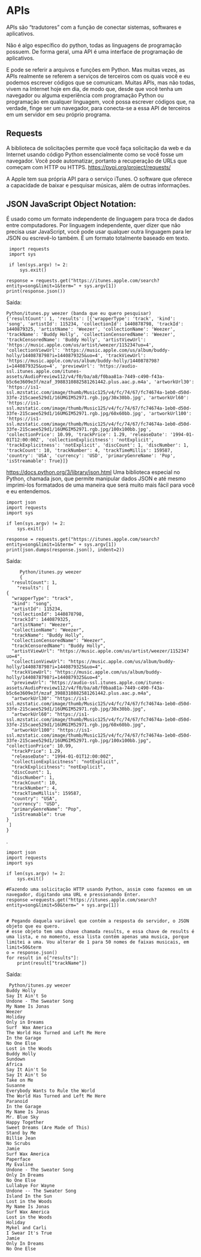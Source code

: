 # APIs


APIs são “tradutores” com a função de conectar sistemas, softwares e aplicativos.

Não é algo específico do python, todas as linguagens de programação possuem. De forma geral, uma API é uma interface de programação de aplicativos.

 E pode se referir a arquivos e funções em Python. Mas muitas vezes, as APIs realmente se referem a serviços de terceiros com os quais você e eu podemos escrever códigos que se comunicam.
Muitas APIs, mas não todas, vivem na Internet hoje em dia, de modo que, desde que você tenha um navegador ou alguma experiência com programação Python ou  programação em qualquer linguagem, você possa escrever códigos que, na verdade, finge ser um navegador, para conecta-se a essa API de terceiros em um servidor em seu próprio programa.

## Requests
A biblioteca de solicitações permite que você faça solicitação da web e da Internet usando código Python essencialmente como se você fosse um navegador.
Você pode automatizar, portanto a recuperação de URLs que começam com HTTP ou HTTPS. https://pypi.org/project/requests/
     
 A Apple tem sua própria API para o serviço iTunes.  O software que oferece a capacidade de baixar e pesquisar músicas, além de outras informações. 

## JSON JavaScript Object Notation:
É usado como um formato independente de linguagem para troca de dados entre computadores. Por linguagem independente, quer dizer que não precisa usar JavaScript, você pode usar qualquer outra linguagem para ler JSON ou escrevê-lo também. É um formato totalmente baseado em texto.

        
     import requests
     import sys

     if len(sys.argv) != 2:
         sys.exit()

    response = requests.get("https://itunes.apple.com/search? 
    entity=song&limit=1&term=" + sys.argv[1])
    print(response.json())

Saída:

    Python/itunes.py weezer (banda que eu quero pesquisar)
    {'resultCount': 1, 'results': [{'wrapperType': 'track', 'kind': 'song', 'artistId': 115234, 'collectionId': 1440878798, 'trackId': 1440879325, 'artistName': 'Weezer', 'collectionName': 'Weezer', 'trackName': 'Buddy Holly', 'collectionCensoredName': 'Weezer', 'trackCensoredName': 'Buddy Holly', 'artistViewUrl': 'https://music.apple.com/us/artist/weezer/115234?uo=4', 'collectionViewUrl': 'https://music.apple.com/us/album/buddy-holly/1440878798?i=1440879325&uo=4', 'trackViewUrl': 'https://music.apple.com/us/album/buddy-holly/1440878798?i=1440879325&uo=4', 'previewUrl': 'https://audio-ssl.itunes.apple.com/itunes-assets/AudioPreview112/v4/f0/ba/a8/f0baa81a-7449-c490-f43a-b5c6e3609e3f/mzaf_3988310882581261442.plus.aac.p.m4a', 'artworkUrl30': 'https://is1-ssl.mzstatic.com/image/thumb/Music125/v4/fc/74/67/fc74674a-1eb0-d50d-33fe-215caee529d1/16UMGIM52971.rgb.jpg/30x30bb.jpg', 'artworkUrl60': 'https://is1-ssl.mzstatic.com/image/thumb/Music125/v4/fc/74/67/fc74674a-1eb0-d50d-33fe-215caee529d1/16UMGIM52971.rgb.jpg/60x60bb.jpg', 'artworkUrl100': 'https://is1-ssl.mzstatic.com/image/thumb/Music125/v4/fc/74/67/fc74674a-1eb0-d50d-33fe-215caee529d1/16UMGIM52971.rgb.jpg/100x100bb.jpg', 'collectionPrice': 10.99, 'trackPrice': 1.29, 'releaseDate': '1994-01-01T12:00:00Z', 'collectionExplicitness': 'notExplicit', 'trackExplicitness': 'notExplicit', 'discCount': 1, 'discNumber': 1, 'trackCount': 10, 'trackNumber': 4, 'trackTimeMillis': 159587, 'country': 'USA', 'currency': 'USD', 'primaryGenreName': 'Pop', 'isStreamable': True}]}


<a href="https://docs.python.org/3/library/json.html" target="_blank">https://docs.python.org/3/library/json.html</a> Uma biblioteca especial no Python, chamada json, que permite manipular dados JSON e até mesmo imprimi-los formatados de uma maneira que será muito mais fácil para você e eu entendemos.  

      
    import json
    import requests
    import sys

    if len(sys.argv) != 2:
        sys.exit()

    response = requests.get("https://itunes.apple.com/search? 
    entity=song&limit=1&term=" + sys.argv[1])
    print(json.dumps(response.json(), indent=2))

 Saída:

         Python/itunes.py weezer
         {
      "resultCount": 1,
        "results": [
    {
      "wrapperType": "track",
      "kind": "song",
      "artistId": 115234,
      "collectionId": 1440878798,
      "trackId": 1440879325,
      "artistName": "Weezer",
      "collectionName": "Weezer",
      "trackName": "Buddy Holly",
      "collectionCensoredName": "Weezer",
      "trackCensoredName": "Buddy Holly",
      "artistViewUrl": "https://music.apple.com/us/artist/weezer/115234?uo=4",
      "collectionViewUrl": "https://music.apple.com/us/album/buddy-holly/1440878798?i=1440879325&uo=4",
      "trackViewUrl": "https://music.apple.com/us/album/buddy-holly/1440878798?i=1440879325&uo=4",     
      "previewUrl": "https://audio-ssl.itunes.apple.com/itunes-assets/AudioPreview112/v4/f0/ba/a8/f0baa81a-7449-c490-f43a-b5c6e3609e3f/mzaf_3988310882581261442.plus.aac.p.m4a",
      "artworkUrl30": "https://is1-ssl.mzstatic.com/image/thumb/Music125/v4/fc/74/67/fc74674a-1eb0-d50d-33fe-215caee529d1/16UMGIM52971.rgb.jpg/30x30bb.jpg",   
      "artworkUrl60": "https://is1-ssl.mzstatic.com/image/thumb/Music125/v4/fc/74/67/fc74674a-1eb0-d50d-33fe-215caee529d1/16UMGIM52971.rgb.jpg/60x60bb.jpg",   
      "artworkUrl100": "https://is1-ssl.mzstatic.com/image/thumb/Music125/v4/fc/74/67/fc74674a-1eb0-d50d-33fe-215caee529d1/16UMGIM52971.rgb.jpg/100x100bb.jpg",      "collectionPrice": 10.99,
      "trackPrice": 1.29,
      "releaseDate": "1994-01-01T12:00:00Z",
      "collectionExplicitness": "notExplicit",
      "trackExplicitness": "notExplicit",
      "discCount": 1,
      "discNumber": 1,
      "trackCount": 10,
      "trackNumber": 4,
      "trackTimeMillis": 159587,
      "country": "USA",
      "currency": "USD",
      "primaryGenreName": "Pop",
      "isStreamable": true
    }
     ]
    }
 .


    import json
    import requests
    import sys

    if len(sys.argv) != 2:
        sys.exit()

    #Fazendo uma solicitação HTTP usando Python, assim como fazemos em um navegador, digitando uma URL e pressionando Enter.
    response =requests.get("https://itunes.apple.com/search? 
    entity=song&limit=50&term=" + sys.argv[1])


    # Pegando daquela variável que contém a resposta do servidor, o JSON objeto que eu quero.
    # esse objeto tem uma chave chamada results, e essa chave de results é uma lista, e no momento, essa lista contém apenas uma musica, porque limitei a uma. Vou alterar de 1 para 50 nomes de faixas musicais, em limit=50&term
    o = response.json()
    for result in o["results"]:
        print(result["trackName"])

Saída:

     Python/itunes.py weezer
    Buddy Holly
    Say It Ain't So
    Undone - The Sweater Song
    My Name Is Jonas
    Weezer
    Holiday
    Only in Dreams
    Surf  Wax America
    The World Has Turned and Left Me Here
    In the Garage
    No One Else
    Lost in the Woods
    Buddy Holly
    Sundown
    Africa
    Say It Ain't So
    Say It Ain't So
    Take on Me
    Susanne
    Everybody Wants to Rule the World    
    The World Has Turned and Left Me Here
    Paranoid
    In the Garage
    My Name Is Jonas
    Mr. Blue Sky
    Happy Together
    Sweet Dreams (Are Made of This)      
    Stand by Me
    Billie Jean
    No Scrubs
    Jamie
    Surf Wax America
    Paperface
    My Evaline
    Undone - The Sweater Song
    Only In Dreams
    No One Else
    Lullabye For Wayne
    Undone -- The Sweater Song
    Island In the Sun
    Lost in the Woods
    My Name Is Jonas
    Surf Wax America
    Lost in the Woods
    Holiday
    Mykel and Carli
    I Swear It's True
    Jamie
    Only In Dreams
    No One Else
 




